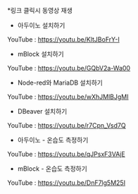 *링크 클릭시 동영상 재생

* 아두이노 설치하기 

YouTube : https://youtu.be/KltJBoFrY-I

* mBlock 설치하기 

YouTube : https://youtu.be/GQbV2a-Wa00

* Node-red와 MariaDB 설치하기 

YouTube : https://youtu.be/wXhJMlBJgMI

* DBeaver 설치하기 

YouTube : https://youtu.be/r7Cpn_Vsd7Q

* 아두이노 - 온습도 측정하기

YouTube : https://youtu.be/qJPsxF3VAjE


* mBlock - 온습도 측정하기

YouTube : https://youtu.be/DnF7lg5M25I


